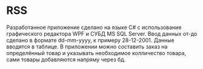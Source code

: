 # RSS
Разработанное приложение сделано на языке C# с использование графического редактора WPF и СУБД MS SQL Server.
Ввод данных от-до сделано в формате dd-mm-yyyy, к примеру 28-12-2001. Данные вводятся в таблице.
В приложении можно составить заказ на определённый товар и указывать необходимое колличество товара, сами товары добавляются напряму через бд.
